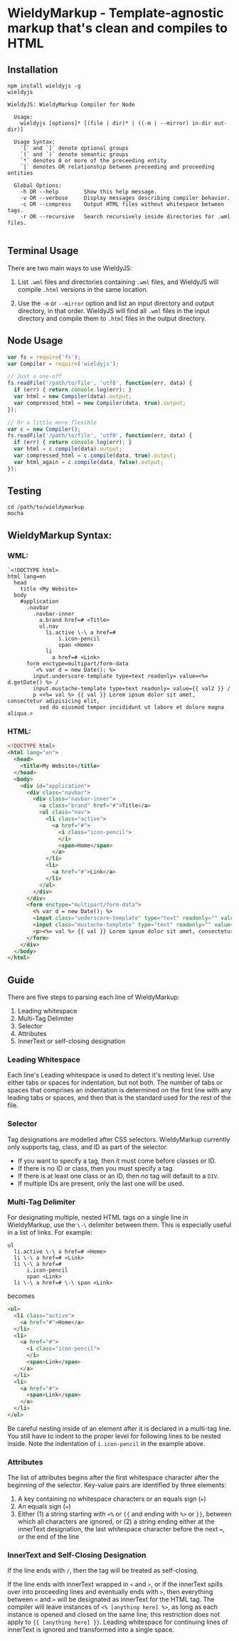 
# WieldyMarkup - Template-agnostic markup that's clean and compiles to HTML

## Installation

```shell
npm install wieldyjs -g
wieldyjs

WieldyJS: WieldyMarkup Compiler for Node
  
  Usage:
    wieldyjs [options]* [(file | dir)* | ((-m | --mirror) in-dir out-dir)]
  
  Usage Syntax:
    `[` and `]` denote optional groups
    `(` and `)` denote semantic groups
    `*` denotes 0 or more of the preceeding entity
    `|` denotes OR relationship between preceeding and proceeding entities
  
  Global Options:
    -h OR --help        Show this help message.
    -v OR --verbose     Display messages describing compiler behavior.
    -c OR --compress    Output HTML files without whitespace between tags.
    -r OR --recursive   Search recursively inside directories for .wml files.
  
```

## Terminal Usage

There are two main ways to use WieldyJS:

1. List `.wml` files and directories containing `.wml` files, and WieldyJS will compile `.html` versions in the same location.

2. Use the `-m` or `--mirror` option and list an input directory and output directory, in that order. WieldyJS will find all `.wml` files in the input directory and compile them to `.html` files in the output directory.

## Node Usage

```javascript
var fs = require('fs');
var Compiler = require('wieldyjs');

// Just a one-off
fs.readFile('/path/to/file', 'utf8', function(err, data) {
  if (err) { return console.log(err); }
  var html = new Compiler(data).output;
  var compressed_html = new Compiler(data, true).output;
});

// Or a little more flexible
var c = new Compiler();
fs.readFile('/path/to/file', 'utf8', function(err, data) {
  if (err) { return console.log(err); }
  var html = c.compile(data).output;
  var compressed_html = c.compile(data, true).output;
  var html_again = c.compile(data, false).output;
});
```

## Testing

```shell
cd /path/to/wieldymarkup
mocha
```

## WieldyMarkup Syntax:

### WML:

```
`<!DOCTYPE html>
html lang=en
  head
    title <My Website>
  body
    #application
      .navbar
        .navbar-inner
          a.brand href=# <Title>
          ul.nav
            li.active \-\ a href=#
                i.icon-pencil
                span <Home>
            li
              a href=# <Link>
      form enctype=multipart/form-data
        `<% var d = new Date(); %>
        input.underscore-template type=text readonly= value=<%= d.getDate() %> /
        input.mustache-template type=text readonly= value={{ val2 }} /
        p <<%= val %> {{ val }} Lorem ipsum dolor sit amet, consectetur adipisicing elit,
          sed do eiusmod tempor incididunt ut labore et dolore magna aliqua.>
```

### HTML:

```html
<!DOCTYPE html>
<html lang="en">
  <head>
    <title>My Website</title>
  </head>
  <body>
    <div id="application">
      <div class="navbar">
        <div class="navbar-inner">
          <a class="brand" href="#">Title</a>
          <ul class="nav">
            <li class="active">
              <a href="#">
                <i class="icon-pencil">
                </i>
                <span>Home</span>
              </a>
            </li>
            <li>
              <a href="#">Link</a>
            </li>
          </ul>
        </div>
      </div>
      <form enctype="multipart/form-data">
        <% var d = new Date(); %>
        <input class="underscore-template" type="text" readonly="" value="<%= d.getDate() %>" />
        <input class="mustache-template" type="text" readonly="" value="{{ val2 }}" />
        <p><%= val %> {{ val }} Lorem ipsum dolor sit amet, consectetur adipisicing elit, sed do eiusmod tempor incididunt ut labore et dolore magna aliqua.</p>
      </form>
    </div>
  </body>
</html>
```

## Guide

There are five steps to parsing each line of WieldyMarkup:

1. Leading whitespace
2. Multi-Tag Delimiter
3. Selector
4. Attributes
5. InnerText or self-closing designation

### Leading Whitespace

Each line's Leading whitespace is used to detect it's nesting level. Use either tabs or spaces for indentation, but not both. The number of tabs or spaces that comprises an indentation is determined on the first line with any leading tabs or spaces, and then that is the standard used for the rest of the file.

### Selector

Tag designations are modelled after CSS selectors. WieldyMarkup currently only supports tag, class, and ID as part of the selector.

* If you want to specify a tag, then it must come before classes or ID.
* If there is no ID or class, then you must specify a tag.
* If there is at least one class or an ID, then no tag will default to a `DIV`.
* If multiple IDs are present, only the last one will be used.

### Multi-Tag Delimiter

For designating multiple, nested HTML tags on a single line in WieldyMarkup, use the `\-\` delimiter between them. This is especially useful in a list of links. For example:

```
ul
  li.active \-\ a href=# <Home>
  li \-\ a href=# <Link>
  li \-\ a href=#
      i.icon-pencil
      span <Link>
  li \-\ a href=# \-\ span <Link>
```

becomes

```html
<ul>
  <li class="active">
    <a href="#">Home</a>
  </li>
  <li>
    <a href="#">
      <i class="icon-pencil">
      </i>
      <span>Link</span>
    </a>
  </li>
  <li>
    <a href="#">
      <span>Link</span>
    </a>
  </li>
</ul>
```

Be careful nesting inside of an element after it is declared in a multi-tag line. You still have to indent to the proper level for following lines to be nested inside. Note the indentation of `i.icon-pencil` in the example above.

### Attributes

The list of attributes begins after the first whitespace character after the beginning of the selector. Key-value pairs are identified by three elements:

1. A key containing no whitespace characters or an equals sign (`=`)
2. An equals sign (`=`)
3. Either (1) a string starting with `<%` or `{{` and ending with `%>` or `}}`, between which all characters are ignored, or (2) a string ending either at the innerText designation, the last whitespace character before the next `=`, or the end of the line

### InnerText and Self-Closing Designation

If the line ends with `/`, then the tag will be treated as self-closing.

If the line ends with innerText wrapped in `<` and `>`, or if the innerText spills over into proceeding lines and eventually ends with `>`, then everything between `<` and `>` will be designated as innerText for the HTML tag. The compiler will leave instances of `<% [anything here] %>`, as long as each instance is opened and closed on the same line; this restriction does not apply to `{{ [anything here] }}`. Leading whitespace for continuing lines of innerText is ignored and transformed into a single space.

